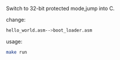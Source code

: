 Switch to 32-bit protected mode,jump into C.

change:
```bash
hello_world.asm-->boot_loader.asm
```

usage:
```bash
make run
```
